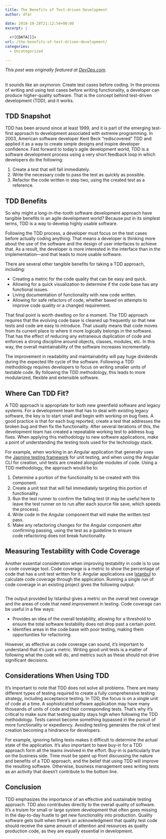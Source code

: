 ```yaml
---
title: The Benefits of Test-driven Development
author: dfar

date: 2018-10-28T21:12:54+00:00
excerpt: |
  
  <![CDATA[]]>
url: /the-benefits-of-test-driven-development/
categories:
  - Uncategorized

---
```

 <p><em>This post was originally featured at <a href="https://devops.com/the-benefits-of-test-driven-development/">DevOps.com</a>.</em></p> <p><br/>It sounds like an oxymoron: Create test cases before coding. In the process of writing and using test cases before writing functionality, a developer can produce higher-quality software. That is the concept behind test-driven development (TDD), and it works.</p> <h2>TDD Snapshot</h2> <p> TDD has been around since at least 1999, and it is part of the emerging test-first approach to development associated with extreme programming. In 2003, American software developer Kent Beck “rediscovered” TDD and applied it as a way to create simple designs and inspire developer confidence. Fast forward to today’s agile development world, TDD is a software development process using a very short feedback loop in which developers do the following: </p> <ol><li>Create a test that will fail immediately.</li><li>Write the necessary code to pass the test as quickly as possible.</li><li>Refactor the code written in step two, using the created test as a reference. </li></ol> <h2>TDD Benefits</h2> <p>So why might a long-in-the-tooth software development approach have tangible benefits in an agile development world? Because put in its simplest terms, TDD is a way to develop highly usable software.</p> <p>Following the TDD process, a developer must focus on the test cases before actually coding anything. That means a developer is thinking more about the use of the software and the design of user interfaces to achieve that. As a result, the developer is more interested in the interface than in the implementation—and that leads to more usable software.</p> <p>There are several other tangible benefits for taking a TDD approach, including:</p> <ul><li>Creating a metric for the code quality that can be easy and quick.</li><li>Allowing for a quick visualization to determine if the code base has any functional issues.</li><li>Living documentation of functionality with new code written.</li><li>Allowing for safe refactors of code, whether based on attempts to improve code quality or a changed requirement.</li></ul> <p>That final point is worth dwelling on for a moment. The TDD approach requires that the evolving code base is cleaned up frequently so that new tests and code are easy to introduce. That usually means that code moves from its current place to where it more logically belongs in the software. That has the effect of reducing any extraneous duplication of code and enforces a strong discipline around objects, classes, modules, etc. In this way, the overall maintainability of the software increases incrementally.</p> <p>The improvement in readability and maintainability will pay huge dividends during the expected life cycle of the software. Following a TDD methodology requires developers to focus on writing smaller units of testable code. By following the TDD methodology, this leads to more modularized, flexible and extensible software.</p> <h2>Where Can TDD Fit?</h2> <p>A TDD approach is appropriate for both new greenfield software and legacy systems. For a development team that has to deal with existing legacy software, the key is to start small and begin with working on bug fixes. A good practice is that for each bug reported, create a test that addresses the broken bug and then fix the functionality. After several iterations of this, the development team has created a repeatable working test to address bug fixes. When applying this methodology to new software applications, make a point of understanding the testing tools used for the technology stack.</p> <p>For example, when working in an Angular application that generally uses the <a href="https://jasmine.github.io/">Jasmine testing framework</a> for unit testing, and when using the Angular CLI for creation, unit tests are created alongside modules of code. Using a TDD methodology, the approach would be to:</p> <ol><li>Determine a portion of the functionality to be created with this component.</li><li>Create a unit test that will fail immediately targeting this portion of functionality.</li><li>Run the test runner to confirm the failing test (it may be useful here to leave the test runner on to run after each source file save, which speeds the process).</li><li>Write code in the Angular component that will make the written test pass.</li><li>Make any refactoring changes for the Angular component after confirming passing, using the test as a guideline to ensure code refactoring does not break functionality.</li></ol> <h2>Measuring Testability with Code Coverage</h2> <p>Another essential consideration when improving testability in code is to use a code coverage tool. Code coverage is a metric to show the percentage of code that has a unit test written for it. Angular applications use <a href="https://github.com/istanbuljs">Istanbul</a> to calculate code coverage through the application. Running a single run of code coverage in an existing project gives the following output:</p> <div class="wp-block-image"><figure class="aligncenter"><img src="https://3ovyg21t17l11k49tk1oma21-wpengine.netdna-ssl.com/wp-content/uploads/2018/10/code\_coverage\_output_v2.jpeg" alt="" class="wp-image-126009"/></figure></div> <p>The output provided by Istanbul gives a metric on the overall test coverage and the areas of code that need improvement in testing. Code coverage can be useful in a few ways:</p> <ul><li>Provides an idea of the overall testability, allowing for a threshold to ensure the total software testability does not drop past a certain point.</li><li>Identifies areas in the code base with poor testing, making them opportunities for refactoring.</li></ul> <p>However, as effective as code coverage can sound, it’s important to understand that it’s just a metric. Writing good unit tests is a matter of following what the code will do, and metrics such as these should not drive significant decisions.</p> <h2>Considerations When Using TDD</h2> <p>It’s important to note that TDD does not solve all problems. There are many different types of testing required to create a fully comprehensive testing strategy, including acceptance testing. In TDD, the focus is on a single unit of code at a time. A sophisticated software application may have many thousands of units of code and their corresponding tests. That’s why it’s critical to make sure that testing quality stays high when following the TDD methodology. Tests cannot become something bypassed in the pursuit of more functionality or expediency. Avoiding testing generates the risk of test creation becoming a hindrance for developers.</p> <p>For example, ignoring failing tests makes it difficult to determine the actual state of the application. It’s also important to have buy-in for a TDD approach form all the teams involved in the effort. Buy-in is particularly true on the business side. Time must be spent up front discussing the nature and benefits of a TDD approach, and the belief that using TDD will improve the resulting software. Otherwise, business management sees writing tests as an activity that doesn’t contribute to the bottom line.</p> <h2>Conclusion</h2> <p> TDD emphasizes the importance of an effective and sustainable testing approach. TDD also contributes directly to the overall quality of software. It’s a truism for small or large system development that often goes missing in the day-to-day hustle to get new functionality into production. Quality software gets built when there’s an acknowledgment that quality test code should receive the same amount of attention and resources as quality production code, as they are equally essential in development. </p>